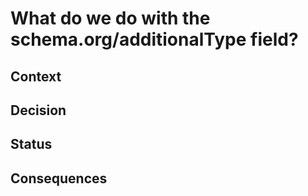 # What do we do with the schema.org/additionalType field? #

## Context ##

## Decision ##

## Status ##

## Consequences ##

